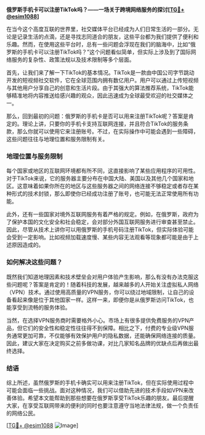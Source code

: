 **俄罗斯手机卡可以注册TikTok吗？——一场关于跨境网络服务的探讨[[TG💪+ @esim1088](https://t.me/s/esim1088)]**

在当今这个高度互联的世界里，社交媒体平台已经成为人们日常生活的一部分。无论是记录生活的点滴，还是寻找志同道合的朋友，这些平台都为我们提供了便利和乐趣。然而，在使用这些平台时，总有一些问题会浮现在我们的脑海中，比如“俄罗斯的手机卡可以注册TikTok吗？”这个问题看似简单，但实际上涉及到了国际网络服务的复杂性、政策法规以及技术限制等多个层面。

首先，让我们来了解一下TikTok的基本情况。TikTok是一款由中国公司字节跳动开发的短视频社交软件，它在全球范围内拥有数亿用户。用户可以通过上传短视频与其他用户分享自己的创意和生活片段。由于其强大的算法推荐系统，TikTok能够精准地将内容推送给感兴趣的观众，因此迅速成为全球最受欢迎的社交媒体之一。

那么，回到最初的问题：俄罗斯的手机卡是否可以用来注册TikTok呢？答案是肯定的。理论上讲，只要你的手机卡支持互联网连接，并且符合TikTok的服务条款，那么你就可以使用它来注册账号。不过，在实际操作中可能会遇到一些障碍，这些问题往往与地理位置和服务限制有关。

### 地理位置与服务限制

每个国家或地区的互联网环境都有所不同，这直接影响了某些应用程序的可用性。对于TikTok来说，它的服务器主要分布在中国大陆、美国以及其他几个国家和地区。这意味着如果你所在的地区与这些服务器之间的网络连接不够稳定或者存在某种形式的技术封锁，那么即使你已经成功注册了账号，也可能无法正常使用所有功能。

此外，还有一些国家对境外互联网服务有着严格的规定。例如，在俄罗斯，政府为了保护本国的文化安全和社会稳定，会对部分外国互联网服务进行审查甚至禁止。因此，尽管从技术上讲你可以用俄罗斯的手机号码注册TikTok，但实际体验可能会受到一定影响。比如视频加载速度慢、某些内容无法观看等现象都可能是由于上述原因造成的。

### 如何解决这些问题？

既然我们知道地理因素和技术壁垒会对用户体验产生影响，那么有没有办法克服这些问题呢？答案是肯定的！随着科技的发展，越来越多的人开始关注虚拟私人网络（VPN）技术。通过使用高质量的VPN服务，你可以绕过地域限制，让自己的设备看起来像是位于其他国家一样。这样一来，即便你是从俄罗斯访问TikTok，也能享受到流畅的服务体验。

当然，在选择VPN服务商时需要格外小心。市场上有很多提供免费服务的VPN产品，但它们的安全性和稳定性往往得不到保障。相比之下，付费的专业级VPN服务通常更加可靠，不仅能够有效保护用户的隐私数据，还能确保网络连接的质量。因此，建议大家在决定购买之前多做功课，对比几家知名品牌的优缺点后再做出最终选择。

### 结语

综上所述，虽然俄罗斯的手机卡确实可以用来注册TikTok，但在实际使用过程中可能会面临一些挑战。面对这种情况，我们可以借助先进的技术手段如VPN来改善体验。希望本文能帮助到那些想要在俄罗斯享受TikTok乐趣的朋友。最后提醒大家，在享受互联网带来的便利的同时也要注意遵守当地法律法规，做一个负责任的网络公民。

[[TG💪+ @esim1088](https://t.me/s/esim1088) ![Image](https://i.postimg.cc/4NQfJmqS/Snipaste-2025-05-13-00-14-12.png)]